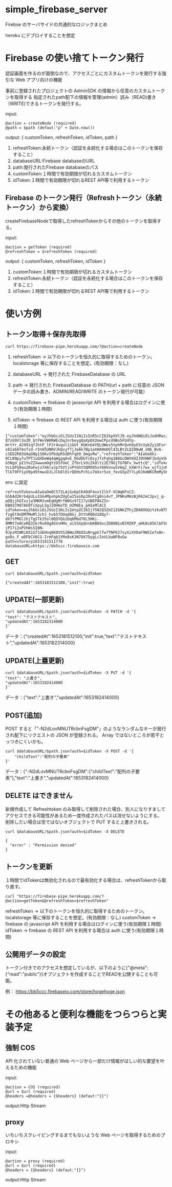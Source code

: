 # simple_firebase_server

Firebse のサーバサイドの共通的なロジックまとめ

heroku にデプロイすることを想定

# Firebase の使い捨てトークン発行

認証画面を作るのが面倒なので、アクセスごとにカスタムトークンを発行する強引な Web アプリ向けの機能

事前に登録されたプロジェクトの AdminSDK の情報から任意のカスタムトークンを取得する
指定されたpath配下の情報を管理(admin）読み（READ)書き（WRITE)できるトークンを発行する。

input:

```
@action = createNode (required)
@path = $path (defaut:"p" + Date.now())
```

output:
{ customToken, refreshToken, idToken, path }

1. refreshToken:永続トークン（認証を永続化する場合はこのトークンを保存すること）
2. databaseURL:Firebase databaseのURL
3. path:発行されたFirebase databaseのパス
4. customToken:１時間で有効期限が切れるカスタムトークン
5. idToken:１時間で有効期限が切れるREST API等で利用するトークン


## Firebase のトークン発行（Refreshトークン（永続トークン）から変換）

createFirebaseNodeで取得したrefreshTokenからその他のトークンを取得する。

input:

```
@action = getToken (required)
@refreshToken = $refreshToken (required)
```

output:
{ customToken, refreshToken, idToken }

1. customToken:１時間で有効期限が切れるカスタムトークン
2. refreshToken:永続トークン（認証を永続化する場合はこのトークンを保存すること）
3. idToken:１時間で有効期限が切れるREST API等で利用するトークン

# 使い方例
## トークン取得＋保存先取得

```request
curl https://firebase-pipe.herokuapp.com/?@action=createNode
```

1. refreshToken -> 以下のトークンを恒久的に取得するためのトークン。localstorage 等に保存することを想定。(有効期限：なし)
2. databaseURL -> 発行された FirebaseDatabase の URL
3. path -> 発行された FirebaseDatabase の PATH(url + path に任意の JSON データの読み書き、ADMIN/READ/WRITE のトークン発行が可能）

4. customToken -> firebase の javascript API を利用する場合はログインに使う(有効期限１時間)
5. idToken -> firebase の REST API を利用する場合は auth に使う(有効期限１時間)

```response
{"customToken":"eyJhbGciOiJSUzI1NiIsInR5cCI6IkpXVCJ9.eyJhdWQiOiJodHRwczovL2lkZW50aXR5dG9vbGtpdC5nb29nbGVhcGlzLmNvbS9nb29nbGUuaWRlbnRpdHkuaWRlbnRpdHl0b29sa2l0LnYxLklkZW50aXR5VG9vbGtpdCIsImlhdCI6MTY1MzA2MzM1OSwiZXhwIjoxNjUzMDY2OTU5LCJpc3MiOiJmaXJlYmFzZS1hZG1pbnNkay14cmpsdUBiYjVjY2MuaWFtLmdzZXJ2aWNlYWNjb3VudC5jb20iLCJzdWIiOiJmaXJlYmFzZS1hZG1pbnNkay14cmpsdUBiYjVjY2MuaWFtLmdzZXJ2aWNlYWNjb3VudC5jb20iLCJ1aWQiOiJzdG9yZS90bXAwQGFkbWluIiwiY2xhaW1zIjp7InN0b3JlL3RtcDAiOiJhZG1pbiIsInVzZXJfaWQiOiJzdG9yZS90bXAwQGFkbWluIn19.JOX5q3gJ4oYjn9jHratp0U9psgjKeye3hQoTfIO535oDiv5ncm9OSVB9hszgxu90oxMuCy8cDveu77X-87zG9Vl3oZR_btFWvVW0RWEcDqJnrbeygQaXpOX2mwCPpcd9Bo5FU4Yp-HrtYr_A2991qfJhtP_lPJr4vqul1iGUt_KbKnO4YQLUWes5tphMrQvh8yO3cUybZyjQFurfphddDv_ZHt6yUdTJhR_OfAJS-s6Ia6ATmsfzd-r5n65UNRVJkQvyfTjJeAk7Bp1aXHA0mOOl43LBtZLQZ80wW_sNb_Wv6-cSED2R03UAqGNg1S6Kv5PbdpR5dDhfqb9_6mgvRw","refreshToken":"AIwUaOki-0CLKNpy7uTPT1uQXDeWq4qWggqAvE_DGdDUfc0zyJfzFqhg1B8GcDWtKOZJOXHWF1bdyVdnAFPdzlxU0DYHBrJYDvvuFR0CEv_h9hrWTPd5GX9U-G5NgU_pI1YoZZXwwumOqYzD5fUeC_ZfbrLVdiZkOlti2E79OjTGfBFv_hwttcQ","idToken":"eyJhbGciOiJSUzI1NiIsImtpZCI6IjY5N2Q3ZmI1ZGNkZThjZDA0OGQzYzkxNThiNjIwYjY5MTA1MjJiNGQiLCJ0eXAiOiJKV1QifQ.eyJzdG9yZS90bXAwIjoiYWRtaW4iLCJpc3MiOiJodHRwczovL3NlY3VyZXRva2VuLmdvb2dsZS5jb20vYmI1Y2NjIiwiYXVkIjoiYmI1Y2NjIiwiYXV0aF90aW1lIjoxNjUzMDYwOTk3LCJ1c2VyX2lkIjoic3RvcmUvdG1wMEBhZG1pbiIsInN1YiI6InN0b3JlL3RtcDBAYWRtaW4iLCJpYXQiOjE2NTMwNjMzNTksImV4cCI6MTY1MzA2Njk1OSwiZmlyZWJhc2UiOnsiaWRlbnRpdGllcyI6e30sInNpZ25faW5fcHJvdmlkZXIiOiJjdXN0b20ifX0.MfNTCZ1P9UT0I54ZQ46c-VcLbPq9au2RaFwjo7XAlaJp7SVtjvPYGht5QMX05xY60kVvwSV6qZ_kXWrFi7wx_wjT1jnMP6EdydGmS9TlZhlcLThZ8N8hMtgtCUKJEhRhIwLvD4bBeQ3QzrA-TlkT9FF1yU9pd9tmwxDJLJCk8lEsrQEHsPchLx7mXxr5ze_fevGSpZY7LyDJ6mNKCRmMy5KhyYIGwO8USV6h1vGrVi4sF_f7H0V6fPjRVTUbEgnbYVcAKVhe8J7bqY71Ji_3KeZ0rEgPAMZ_PlcYQbQ5_ZiVRmC4qNQwgF2Y6PC5lMTgktmtAxM_g_UBANAIQLa3XA"}
```

env に設定

```
refreshToken=AIwUaOmOC573LAjGxKpCK49dF4xxtIlkf-XCWqKPxCZ-GSbAd2Krb4pULu1GG4MpohpkZUgCw25aiKp30uFCg8ni4vY_JPNKuMHzBjR42eC2pvj_q-pDQijhGTxzjw3MKMJvmEgHgMrfW0Gz97I17yVBEPAkZIn-KB0ICMd7Ah0TiXpyLSgJ2OH6eTD_HZM0Ea_pHIeMlACI
idToken=eyJhbGciOiJSUzI1NiIsImtpZCI6IjY5N2Q3ZmI1ZGNkZThjZDA0OGQzYzkxNThiNjIwYjY5MTA1MjJiNGQiLCJ0eXAiOiJKV1QifQ.eyJzdG9yZS9wMTY1MzE4MTUxMTc3NiI6ImFkbWluIiwiaXNzIjoiaHR0cHM6Ly9zZWN1cmV0b2tlbi5nb29nbGUuY29tL2JiNWNjYyIsImF1ZCI6ImJiNWNjYyIsImF1dGhfdGltZSI6MTY1MzE4MTUxMiwidXNlcl9pZCI6InN0b3JlL3AxNjUzMTgxNTExNzc2QGFkbWluIiwic3ViIjoic3RvcmUvcDE2NTMxODE1MTE3NzZAYWRtaW4iLCJpYXQiOjE2NTMxODE1MTIsImV4cCI6MTY1MzE4NTExMiwiZmlyZWJhc2UiOnsiaWRlbnRpdGllcyI6e30sInNpZ25faW5fcHJvdmlkZXIiOiJjdXN0b20ifX0.RT33BeOUKqJeAq-fzgEt9nDMfMwMlJchJ_hvb5fOUqd8Gj_DtYnRQ6U18Qy7-dXftPMGl1hjTgSTk35ol0QOYQGzDq6Mbd7KL5HKi-9MMY7e0CeRQ3IkrRv69g8GVvHMx_ai5SXpQnnbKB89xcZD86N1vBlMZKP_aHk8s85klbF50_UCRxtsQchDZhRdoAoyTAyBavqgb-jPI7i2xPVhWs5I0N-9JpsM1WRiKXiGf1UEHnq6K0VXS2BWo2R6OIuNrgpklTw7TNFK27syXiXVOaF9WSIefo8n-goDs_F_wDFbCV6CG-IrmFqb1YMxBsK3N7OX7DygLcIeVLbaNFBvGw
path=store/p1653181511776
databaseURL=https://bb5ccc.firebaseio.com

```

## GET

```
curl $databaseURL/$path.json?auth=$idToken
```

```
{"createdAt":1653181512100,"init":true}
```

## UPDATE(一部更新)

```
curl $databaseURL/$path.json?auth=$idToken -X PATCH -d '{
"text": "テストテキスト",
"updatedAt":1653182314000
}'
```

データ：{"createdAt":1653181512100,"init":true,"text":"テストテキスト","updatedAt":1653182314000}

## UPDATE(上蓋更新)

```
curl $databaseURL/$path.json?auth=$idToken -X PUT -d '{
"text": "上書き",
"updatedAt":1653182414000
}'
```

データ：{"text":"上書き","updatedAt":1653182414000}

## POST(追加)

POST すると「"-N2dLovMNUTRcbnFsgDM"」のようなランダムなキーが発行され配下にリクエストの JSON が登録される。
Array ではないところが若干とっつきにくいかも。

```
curl $databaseURL/$path.json?auth=$idToken -X POST -d '{
    "childText":"配列の子要素"
}'
```

データ：{"-N2dLovMNUTRcbnFsgDM":{"childText":"配列の子要素"},"text":"上書き","updatedAt":1653182414000}

## DELETE はできません

新規作成して Refreshtoken のみ取得して削除された場合、別人になりすましてアクセスできる可能性があるため一度作成されたパスは消せないようにする。
削除したい場合は空ではないオブジェクトで PUT すると上書きされる。

```
curl $databaseURL/$path.json?auth=$idToken -X DELETE
```

```
{
  "error" : "Permission denied"
}
```

## トークンを更新
１時間でidTokenは無効化されるので最有効化する場合は、refreshTokenから取り直す。

```request
curl "https://firebase-pipe.herokuapp.com/?@action=getToken&@refreshToken=$refreshToken"
```

refreshToken -> 以下のトークンを恒久的に取得するためのトークン。localstorage 等に保存することを想定。(有効期限：なし)
customToken -> firebase の javascript API を利用する場合はログインに使う(有効期限１時間)
idToken -> firebase の REST API を利用する場合は auth に使う(有効期限１時間)

## 公開用データの設定
トークン付きでのアクセスを想定しているが、以下のように{"@meta":{"read":"public"}}オブジェクトを作成することでREADを公開することも可能。

例：
https://bb5ccc.firebaseio.com/store/hogehoge.json

# その他あると便利な機能をつらつらと実装予定

## 強制 COS

API 化されていない普通の Web ページから一部だけ情報がほしい的な要望を叶えるための機能

input:

```
@action = COS (required)
@url = $url (required)
@headers =@headers = {$headers} (defaut:"{}")
```

output:Http Stream

## proxy

いちいちスクレイピングするまでもないような Web ページを取得するためのプロキシ

input:

```
@action = proxy (required)
@url = $url (required)
@headers = {$headers} (defaut:"{}")
```

output:Http Stream
